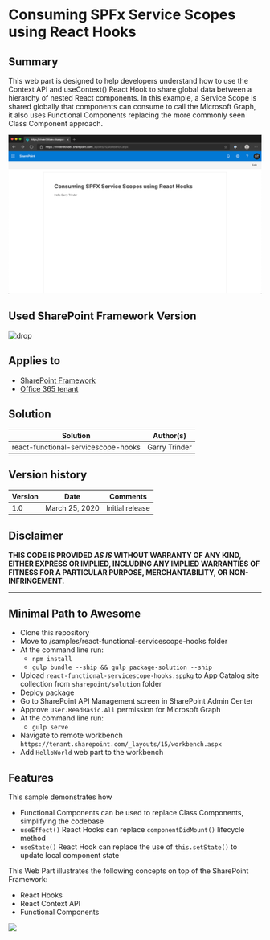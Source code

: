 # Consuming SPFx Service Scopes using React Hooks

## Summary

This web part is designed to help developers understand how to use the Context API and useContext() React Hook to share global data between a hierarchy of nested React components. In this example, a Service Scope is shared globally that components can consume to call the Microsoft Graph, it also uses Functional Components replacing the more commonly seen Class Component approach.

![webpart](webpart.png)

## Used SharePoint Framework Version

![drop](https://img.shields.io/badge/version-1.10.0-green.svg)

## Applies to

* [SharePoint Framework](https:/dev.office.com/sharepoint)
* [Office 365 tenant](https://dev.office.com/sharepoint/docs/spfx/set-up-your-development-environment)

## Solution

Solution|Author(s)
--------|---------
react-functional-servicescope-hooks | Garry Trinder

## Version history

Version|Date|Comments
-------|----|--------
1.0|March 25, 2020|Initial release

## Disclaimer

**THIS CODE IS PROVIDED *AS IS* WITHOUT WARRANTY OF ANY KIND, EITHER EXPRESS OR IMPLIED, INCLUDING ANY IMPLIED WARRANTIES OF FITNESS FOR A PARTICULAR PURPOSE, MERCHANTABILITY, OR NON-INFRINGEMENT.**

---

## Minimal Path to Awesome

* Clone this repository
* Move to /samples/react-functional-servicescope-hooks folder
* At the command line run:
  * `npm install`
  * `gulp bundle --ship && gulp package-solution --ship`
* Upload `react-functional-servicescope-hooks.sppkg` to App Catalog site collection from `sharepoint/solution` folder
* Deploy package
* Go to SharePoint API Management screen in SharePoint Admin Center
* Approve `User.ReadBasic.All` permission for Microsoft Graph
* At the command line run:
  * `gulp serve`
* Navigate to remote workbench `https://tenant.sharepoint.com/_layouts/15/workbench.aspx`
* Add `HelloWorld` web part to the workbench

## Features

This sample demonstrates how 
 
 * Functional Components can be used to replace Class Components, simplifying the codebase
 * `useEffect()` React Hooks can replace `componentDidMount()` lifecycle method 
 * `useState()` React Hook can replace the use of `this.setState()` to update local component state

This Web Part illustrates the following concepts on top of the SharePoint Framework:

* React Hooks
* React Context API
* Functional Components

<img src="https://telemetry.sharepointpnp.com/sp-dev-fx-webparts/samples/react-functional-servicescope-hooks" />
